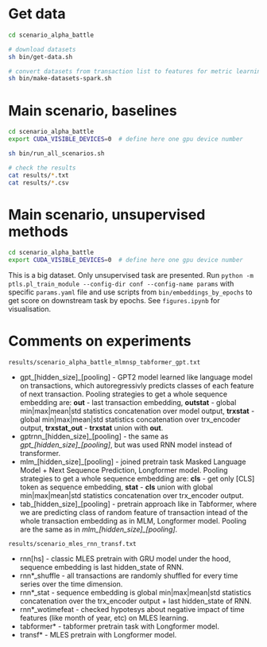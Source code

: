 # Get data

```sh
cd scenario_alpha_battle

# download datasets
sh bin/get-data.sh

# convert datasets from transaction list to features for metric learning
sh bin/make-datasets-spark.sh
```

# Main scenario, baselines

```sh
cd scenario_alpha_battle
export CUDA_VISIBLE_DEVICES=0  # define here one gpu device number

sh bin/run_all_scenarios.sh

# check the results
cat results/*.txt
cat results/*.csv
```

# Main scenario, unsupervised methods

```sh
cd scenario_alpha_battle
export CUDA_VISIBLE_DEVICES=0  # define here one gpu device number

```

This is a big dataset. Only unsupervised task are presented.
Run `python -m ptls.pl_train_module --config-dir conf --config-name params` with specific `params.yaml` file and use
scripts from `bin/embeddings_by_epochs` to get score on downstream task by epochs.
See `figures.ipynb` for visualisation.


# Comments on experiments 

`results/scenario_alpha_battle_mlmnsp_tabformer_gpt.txt`
- gpt_[hidden_size]_[pooling] - GPT2 model learned like language model on transactions, which autoregressivly predicts classes of each feature of next transaction. Pooling strategies to get a whole sequence embedding are: **out** - last transaction embedding, **outstat** - global min|max|mean|std statistics concatenation over model output, **trxstat** - global min|max|mean|std statistics concatenation over trx_encoder output, **trxstat_out** - **trxstat** union with **out**.
- gptrnn_[hidden_size]\_[pooling] - the same as *gpt_[hidden_size]_[pooling]*, but was used RNN model instead of transformer.
- mlm_[hidden_size]_[pooling] - joined pretrain task Masked Language Model + Next Sequence Prediction, Longformer model. Pooling strategies to get a whole sequence embedding are: **cls** - get only [CLS] token as sequence embedding, **stat** - **cls** union with global min|max|mean|std statistics concatenation over trx_encoder output.
- tab_[hidden_size]\_[pooling] - pretrain approach like in Tabformer, where we are predicting class of random feature of transaction intead of the whole transaction embedding as in MLM, Longformer model. Pooling are the same as in *mlm_[hidden_size]_[pooling]*.

`results/scenario_mles_rnn_transf.txt`
- rnn[hs] - classic MLES pretrain with GRU model under the hood, sequence embedding is last hidden_state of RNN.
- rnn*_shuffle - all transactions are randomly shuffled for every time series over the time dimension.
- rnn*_stat - sequence embedding is global min|max|mean|std statistics concatenation over the trx_encoder output + last hidden_state of RNN.
- rnn*_wotimefeat - checked hypotesys about negative impact of time features (like month of year, etc) on MLES learning.
- tabformer* - tabformer pretrain task with Longformer model.
- transf* - MLES pretrain with Longformer model.